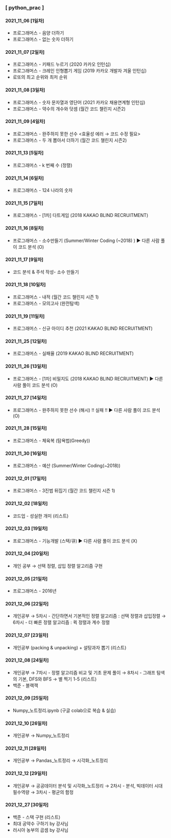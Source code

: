 ### [ python_prac ] 
#### 2021_11_06 [1일차]
 * 프로그래머스 - 음양 더하기 
 * 프로그래머스 - 없는 숫자 더하기
#### 2021_11_07 [2일차]
 * 프로그래머스 - 키패드 누르기 (2020 카카오 인턴십)
 * 프로그래머스 - 크레인 인형뽑기 게임 (2019 카카오 개발자 겨울 인턴십)
 * 로또의 최고 순위와 최저 순위
#### 2021_11_08 [3일차]
 * 프로그래머스 - 숫자 문자열과 영단어 (2021 카카오 채용연계형 인턴십)
 * 프로그래머스 - 약수의 개수와 덧셈 (월간 코드 챌린지 시즌2)
#### 2021_11_09 [4일차]
 * 프로그래머스 - 완주하지 못한 선수 <효율성 에러 → 코드 수정 필요>
 * 프로그래머스 - 두 개 뽑아서 더하기 (월간 코드 챌린지 시즌2) 
#### 2021_11_13 [5일차]
 * 프로그래머스 - k 번째 수 (정렬)
#### 2021_11_14 [6일차]
 * 프로그래머스 - 124 나라의 숫자
#### 2021_11_15 [7일차]
 * 프로그래머스 - [1차] 다트게임 (2018 KAKAO BLIND RECRUITMENT) 
#### 2021_11_16 [8일차]
 * 프로그래머스 - 소수만들기 (Summer/Winter Coding (~2018) )  ▶ 다른 사람 풀이 코드 분석 (O)
#### 2021_11_17 [9일차]
 * 코드 분석 & 주석 작성- 소수 만들기 
#### 2021_11_18 [10일차]
 * 프로그래머스 - 내적 (월간 코드 챌린지 시즌 1)
 * 프로그래머스 - 모의고사 (완전탐색)
#### 2021_11_19 [11일차]
 * 프로그래머스 - 신규 아이디 추천 (2021 KAKAO BLIND RECRUITMENT)
#### 2021_11_25 [12일차]
 * 프로그래머스 - 실패율 (2019 KAKAO BLIND RECRUITMENT)
#### 2021_11_26 [13일차]
 * 프로그래머스 - [1차] 비밀지도 (2018 KAKAO BLIND RECRUITMENT)  ▶ 다른 사람 풀이 코드 분석 (O)
#### 2021_11_27 [14일차]
 * 프로그래머스 - 완주하지 못한 선수 (해시) !! 실패 !! ▶ 다른 사람 풀이 코드 분석 (O)
#### 2021_11_28 [15일차]
 * 프로그래머스 - 체육복 (탐욕법(Greedy))
#### 2021_11_30 [16일차]
 * 프로그래머스 - 예산 (Summer/Winter Coding(~2018))
#### 2021_12_01 [17일차]
 * 프로그래머스 - 3진법 뒤집기 (월간 코드 챌린지 시즌 1)
#### 2021_12_02 [18일차]
 * 코드업 - 성실한 개미 (리스트)
#### 2021_12_03 [19일차]
 * 프로그래머스 - 기능개발 (스택/큐)  ▶ 다른 사람 풀이 코드 분석 (X)
#### 2021_12_04 [20일차]
 * 개인 공부 
 → 선택 정렬, 삽입 정렬 알고리즘 구현
#### 2021_12_05 [21일차]
 * 프로그래머스 - 2016년
#### 2021_12_06 [22일차]
 * 개인공부 
   → 5차시 - 간단하면서 기본적인 정렬 알고리즘 : 선택 정렬과 삽입정렬
   → 6차시 - 더 빠른 정렬 알고리즘 : 퀵 정렬과 계수 정렬
#### 2021_12_07 [23일차]
 * 개인공부 (packing & unpacking) + 설탕과자 뽑기 (리스트)
#### 2021_12_08 [24일차]
 * 개인공부
  → 7차시 - 정렬 알고리즘 비교 및 기초 문제 풀이
  → 8차시 - 그래프 탐색의 기본, DFS와 BFS
  → 별 찍기 1-5 (리스트)
 * 백준 - 블랙잭
#### 2021_12_09 [25일차]
 - Numpy_노트정리.ipynb (구글 colab으로 복습 & 실습)
#### 2021_12_10 [26일차]
 * 개인공부
  → Numpy_노트정리  
#### 2021_12_11 [28일차]
 * 개인공부
  → Pandas_노트정리
  → 시각화_노트정리
#### 2021_12_12 [29일차]
 * 개인공부
  → 공공데이터 분석 및 시각화_노트정리
  → 2차시 - 분석, 빅데이터 시대 필수역량
  → 3차시 - 평균의 함정
#### 2021_12_27 [30일차]
 * 백준 - 스택 구현 (리스트)
 * 최대 공약수 구하기 by 강사님
 * 러시아 농부의 곱셈 by 강사님
